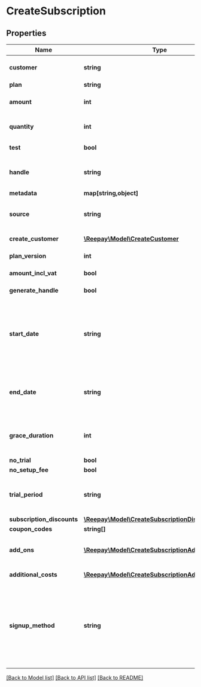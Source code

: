 # CreateSubscription

## Properties
Name | Type | Description | Notes
------------ | ------------- | ------------- | -------------
**customer** | **string** | Customer handle of existing customer. Customer can also be provided in same operation by supplying the parameter &#x60;create_customer&#x60;. | [optional] 
**plan** | **string** | Plan handle | 
**amount** | **int** | Optional custom per quantity plan price. If provided the plan price billed for each billing period will be overridden by this price. | [optional] 
**quantity** | **int** | Optional quantity of the plan product for this subscription. If not provided the default is the default plan quantity defined for the plan. | [optional] 
**test** | **bool** | Test flag. If given it will be verified that the account state matches the intended create state. | [optional] 
**handle** | **string** | Per account unique handle for the subscription. Max length 255 with allowable characters [a-zA-Z0-9_.-@]. Must be provided if generate_handle not defined. | [optional] 
**metadata** | **map[string,object]** | Custom metadata. | [optional] 
**source** | **string** | The payment method source if signup method &#x60;source&#x60;. Either an existing payment method for the customer, e.g. existing card id &#x60;ca_...&#x60; or a card token &#x60;ct_...&#x60;. | [optional] 
**create_customer** | [**\Reepay\Model\CreateCustomer**](CreateCustomer.md) | Create customer and subscription in an atomic operation | [optional] 
**plan_version** | **int** | Optional plan version, default is to use newest version of plan | [optional] 
**amount_incl_vat** | **bool** | Whether the optional amount is including VAT. Defaults to true. | [optional] 
**generate_handle** | **bool** | Auto generate handle on the form sub-[sequence_number] | [optional] 
**start_date** | **string** | Date and time on the form &#x60;yyyy-MM-dd&#x60;, &#x60;yyyyMMdd&#x60;, &#x60;yyyy-MM-ddTHH:mm&#x60; and &#x60;yyyy-MM-ddTHH:mm:ss&#x60; from which the subscription is eligible to schedule first invoice. If no time part is given start of day will be used. A start date in the past can be used, but no more than one period length in the past. A start date in the past can result in an instant invoice for a past billing period start. Default value is current date and time. | [optional] 
**end_date** | **string** | Fixed date and time on the form &#x60;yyyy-MM-dd&#x60;, &#x60;yyyyMMdd&#x60;, &#x60;yyyy-MM-ddTHH:mm&#x60; and &#x60;yyyy-MM-ddTHH:mm:ss&#x60; where the subscription will automatically cancel. The subscription will expire at the end of the billing period containing the end date. Default is no fixed end date. | [optional] 
**grace_duration** | **int** | A grace duration in seconds from the creation of a subscription where no dunning process is started for a failing invoice. This allows a certain amount of time for the customer to sign up with a payment method. | [optional] 
**no_trial** | **bool** | Override plan trial settings and disable trial | [optional] 
**no_setup_fee** | **bool** | Override plan setup fee settings and disable fee | [optional] 
**trial_period** | **string** | Optional custom trial period overriding the setting on the subscription plan. Defined in ISO 8601 duration. See https://en.wikipedia.org/wiki/ISO_8601#Durations. E.g. &#x60;P7D&#x60; for seven days or &#x60;P1M&#x60; for one month. | [optional] 
**subscription_discounts** | [**\Reepay\Model\CreateSubscriptionDiscount[]**](CreateSubscriptionDiscount.md) | Discounts to attach to subscription | [optional] 
**coupon_codes** | **string[]** | Coupon codes to redeem for subscription | [optional] 
**add_ons** | [**\Reepay\Model\CreateSubscriptionAddOn[]**](CreateSubscriptionAddOn.md) | Add-ons to attach to subscription. The same add-on can only be attached to subscription once unless unique handles are supplied for the subscription add-on. | [optional] 
**additional_costs** | [**\Reepay\Model\CreateSubscriptionAdditionalCost[]**](CreateSubscriptionAdditionalCost.md) | Additional costs to add to subscription at creation time | [optional] 
**signup_method** | **string** | The signup method, how to get payment information from customer, one of the following: &#x60;source&#x60;, &#x60;email&#x60;, &#x60;link&#x60;. The &#x60;source&#x60; method takes a reference to an existing customer payment method (e.g. card &#x60;ca_..&#x60;) or a card token for &#x60;ct_...&#x60;. The method &#x60;email&#x60; will send an email to customer requesting payment information with a link to a hosted page. The method &#x60;link&#x60; does not do anything but the hosted page link in the subscription object can be provided to the customer as a link to enter payment information. | 

[[Back to Model list]](../README.md#documentation-for-models) [[Back to API list]](../README.md#documentation-for-api-endpoints) [[Back to README]](../README.md)


